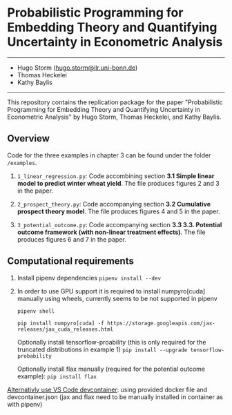 # Probabilistic Programming for Embedding Theory and Quantifying Uncertainty in Econometric Analysis

---
  - Hugo Storm (hugo.storm@ilr.uni-bonn.de)
  - Thomas Heckelei
  - Kathy Baylis
---

This repository contains the replication package for the paper "Probabilistic Programming for Embedding Theory and Quantifying Uncertainty in Econometric Analysis" by Hugo Storm, Thomas Heckelei, and Kathy Baylis. 


## Overview

Code for the three examples in chapter 3 can be found under the folder `/examples`. 

1) `1_linear_regression.py`: Code accombining section __3.1 Simple linear model to predict winter wheat yield__. The file produces figures 2 and 3 in the paper.

2) `2_prospect_theory.py`: Code accompanying section __3.2 Cumulative prospect theory model__. The file produces figures 4 and 5 in the paper.

2) `3_potential_outcome.py`: Code accompanying section __3.3 3.3.	Potential outcome framework (with non-linear treatment effects)__. The file produces figures 6 and 7 in the paper.


## Computational requirements

1) Install pipenv dependencies ```pipenv install --dev```

2) In order to use GPU support it is required to install numpyro[cuda] manually using wheels, currently seems to be not supported in pipenv

    ```
    pipenv shell

    pip install numpyro[cuda] -f https://storage.googleapis.com/jax-releases/jax_cuda_releases.html

    ```
    Optionally install tensorflow-proability (this is only required for the truncated distributions in
    example 1) 
    ```pip install --upgrade tensorflow-probability```
    
    Optionally install flax manually (required for the potential outcome example):
    ```pip install flax```

[Alternativly use VS Code devcontainer](https://code.visualstudio.com/docs/remote/containers): using provided docker file and devcontainer.json (jax and flax need to be manually installed in container as with pipenv)